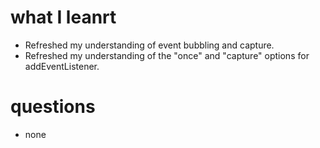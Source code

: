 # what I leanrt

- Refreshed my understanding of event bubbling and capture.
- Refreshed my understanding of the "once" and "capture" options for addEventListener.

# questions

- none
